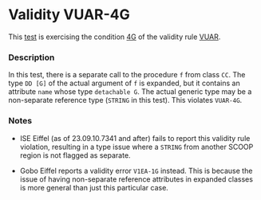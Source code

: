 # Validity VUAR-4G

This [test](.) is exercising the condition [4G](../Readme.md) of the validity rule [VUAR](../../vuar/Readme.md).

### Description

In this test, there is a separate call to the procedure `f` from class `CC`. The type `DD [G]` of the actual argument of `f` is expanded, but it contains an attribute `name` whose type `detachable G`. The actual generic type may be a non-separate reference type (`STRING` in this test). This violates `VUAR-4G`.

### Notes

* ISE Eiffel (as of 23.09.10.7341 and after) fails to report this validity rule violation, resulting in a type issue where a `STRING` from another SCOOP region is not flagged as separate.

* Gobo Eiffel reports a validity error `V1EA-1G` instead. This is because the issue of having non-separate reference attributes in expanded classes is more general than just this particular case.

